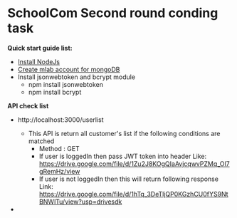 # SchoolCom Second round conding task 
  [nodejs]: https://docs.npmjs.com/getting-started/installing-node
  [mlab]: http://docs.mlab.com/ops/

**Quick start guide list:**

  * [Install NodeJs][nodejs]
  * [Create mlab account for mongoDB][mlab]
  * Install jsonwebtoken and bcrypt module 
     * npm install jsonwebtoken
     * npm install bcrypt
     
 
**API check list**
  
  * http://localhost:3000/userlist 
     
     * This API is return all customer's list if the following conditions are matched 
       * Method : GET 
       * If user is loggedIn then pass JWT token into header 
          Like: https://drive.google.com/file/d/1Zu2J8KOgQIaAvjcqwvPZMq_Ol7gRemHz/view
       * If user is not loggedIn then this will return following response
          Link: https://drive.google.com/file/d/1hTq_3DeTljQP0KGzhCU0fYS9NtBNWlTu/view?usp=drivesdk
        
   *
       